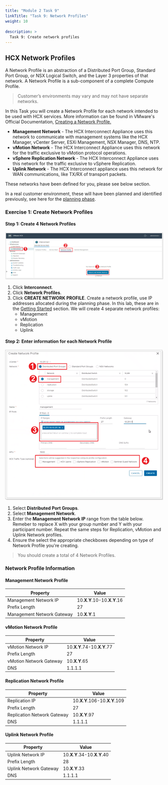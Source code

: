 ```yaml
---
title: "Module 2 Task 9"
linkTitle: "Task 9: Network Profiles"
weight: 10

description: >
  Task 9: Create network profiles
---
```


## HCX Network Profiles

A Network Profile is an abstraction of a Distributed Port Group, Standard Port Group, or NSX Logical Switch, and the Layer 3 properties of that network. A Network Profile is a sub-component of a complete Compute Profile.

> Customer’s environments may vary and may not have separate networks.

In this Task you will create a Network Profile for each network intended to be used with HCX services. More information can be found in VMware's Official Documentation, [Creating a Network Profile.](https://docs.vmware.com/en/VMware-HCX/4.3/hcx-user-guide/GUID-184FCA54-D0CB-4931-B0E8-A81CD6120C52.html)

- **Management Network** - The HCX Interconnect Appliance uses this network to communicate with management systems like the HCX Manager, vCenter Server, ESXi Management, NSX Manager, DNS, NTP.
- **vMotion Network** - The HCX Interconnect Appliance uses this network for the traffic exclusive to vMotion protocol operations.
- **vSphere Replication Network** - The HCX Interconnect Appliance uses this network for the traffic exclusive to vSphere Replication.
- **Uplink Network** - The HCX Interconnect appliance uses this network for WAN communications, like TX/RX of transport packets.

These networks have been defined for you, please see below section.

In a real customer environment, these will have been planned and identified previously, see here for the [planning
phase](https://docs.microsoft.com/en-us/azure/azure-vmware/plan-private-cloud-deployment#define-vmware-hcx-network-segments).

### **Exercise 1: Create Network Profiles**

#### Step 1: Create 4 Network Profiles

![](Mod2Task9Pic1.png)

1. Click **Interconnect**.
2. Click **Network Profiles**.
3. Click **CREATE NETWORK PROFILE**.
Create a network profile, use IP addresses allocated during the planning phase. In this lab, these are in the [Getting Started](#_On-Premises_HCX_details_1) section. We will create 4 separate network profiles:
    -  Management
    -  vMotion
    -  Replication
    -  Uplink

#### Step 2: Enter information for each Network Profile

![](Mod2Task9Pic2.png)

1. Select **Distributed Port Groups**.
2. Select **Management Network**.
3. Enter the **Management Network IP** range from the table below. Remeber to replace X with your group number and Y with your participant number. Repeat the same steps for Replication, vMotion and Uplink Network profiles.
4. Ensure the select the appropriate checkboxes depending on type of Network Profile you're creating.

> You should create a total of 4 Network Profiles.

### **Network Profile Information**

#### Management Network Profile

| **Property**               | **Value**                       |
|----------------------------|---------------------------------|
| Management Network IP      | 10.**X**.**Y**.10-10.**X**.**Y**.16 |
| Prefix Length              | 27                              |
| Management Network Gateway | 10.**X**.**Y**.1      

#### vMotion Network Profile

| **Property**            | **Value**                       |
|-------------------------|---------------------------------|
| vMotion Network IP      | 10.**X**.**Y**.74-10.**X**.**Y**.77 |
| Prefix Length           | 27                              |
| vMotion Network Gateway | 10.**X**.**Y**.65                |
| DNS                     | 1.1.1.1                         |

#### Replication Network Profile

| **Property**                | **Value**                         |
|-----------------------------|-----------------------------------|
| Replication IP              | 10.**X**.**Y**.106-10.**X**.**Y**.109 |
| Prefix Length               | 27                                |
| Replication Network Gateway | 10.**X**.**Y**.97                   |
| DNS                         | 1.1.1.1                           |

#### Uplink Network Profile

| **Property**           | **Value**                       |
|------------------------|---------------------------------|
| Uplink Network IP      | 10.**X**.**Y**.34-10.**X**.**Y**.40 |
| Prefix Length          | 28                              |
| Uplink Network Gateway | 10.**X**.**Y**.33                 |
| DNS                    | 1.1.1.1                         |
